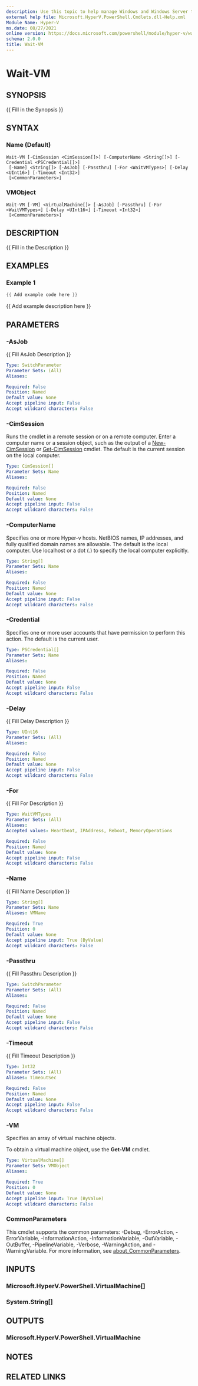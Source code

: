 ```yaml
---
description: Use this topic to help manage Windows and Windows Server technologies with Windows PowerShell.
external help file: Microsoft.HyperV.PowerShell.Cmdlets.dll-Help.xml
Module Name: Hyper-V
ms.date: 08/27/2021
online version: https://docs.microsoft.com/powershell/module/hyper-v/wait-vm?view=windowsserver2022-ps&wt.mc_id=ps-gethelp
schema: 2.0.0
title: Wait-VM
---
```


# Wait-VM

## SYNOPSIS
{{ Fill in the Synopsis }}

## SYNTAX

### Name (Default)
```
Wait-VM [-CimSession <CimSession[]>] [-ComputerName <String[]>] [-Credential <PSCredential[]>]
 [-Name] <String[]> [-AsJob] [-Passthru] [-For <WaitVMTypes>] [-Delay <UInt16>] [-Timeout <Int32>]
 [<CommonParameters>]
```

### VMObject
```
Wait-VM [-VM] <VirtualMachine[]> [-AsJob] [-Passthru] [-For <WaitVMTypes>] [-Delay <UInt16>] [-Timeout <Int32>]
 [<CommonParameters>]
```

## DESCRIPTION
{{ Fill in the Description }}

## EXAMPLES

### Example 1
```powershell
{{ Add example code here }}
```

{{ Add example description here }}

## PARAMETERS

### -AsJob
{{ Fill AsJob Description }}

```yaml
Type: SwitchParameter
Parameter Sets: (All)
Aliases:

Required: False
Position: Named
Default value: None
Accept pipeline input: False
Accept wildcard characters: False
```

### -CimSession
Runs the cmdlet in a remote session or on a remote computer.
Enter a computer name or a session object, such as the output of a [New-CimSession](https://go.microsoft.com/fwlink/p/?LinkId=227967) or [Get-CimSession](https://go.microsoft.com/fwlink/p/?LinkId=227966) cmdlet.
The default is the current session on the local computer.

```yaml
Type: CimSession[]
Parameter Sets: Name
Aliases:

Required: False
Position: Named
Default value: None
Accept pipeline input: False
Accept wildcard characters: False
```

### -ComputerName
Specifies one or more Hyper-v hosts. NetBIOS names, IP addresses, and fully qualified domain names
are allowable. The default is the local computer. Use localhost or a dot (.) to specify the local
computer explicitly.

```yaml
Type: String[]
Parameter Sets: Name
Aliases:

Required: False
Position: Named
Default value: None
Accept pipeline input: False
Accept wildcard characters: False
```

### -Credential
Specifies one or more user accounts that have permission to perform this action.
The default is the current user.

```yaml
Type: PSCredential[]
Parameter Sets: Name
Aliases:

Required: False
Position: Named
Default value: None
Accept pipeline input: False
Accept wildcard characters: False
```

### -Delay
{{ Fill Delay Description }}

```yaml
Type: UInt16
Parameter Sets: (All)
Aliases:

Required: False
Position: Named
Default value: None
Accept pipeline input: False
Accept wildcard characters: False
```

### -For
{{ Fill For Description }}

```yaml
Type: WaitVMTypes
Parameter Sets: (All)
Aliases:
Accepted values: Heartbeat, IPAddress, Reboot, MemoryOperations

Required: False
Position: Named
Default value: None
Accept pipeline input: False
Accept wildcard characters: False
```

### -Name
{{ Fill Name Description }}

```yaml
Type: String[]
Parameter Sets: Name
Aliases: VMName

Required: True
Position: 0
Default value: None
Accept pipeline input: True (ByValue)
Accept wildcard characters: False
```

### -Passthru
{{ Fill Passthru Description }}

```yaml
Type: SwitchParameter
Parameter Sets: (All)
Aliases:

Required: False
Position: Named
Default value: None
Accept pipeline input: False
Accept wildcard characters: False
```

### -Timeout
{{ Fill Timeout Description }}

```yaml
Type: Int32
Parameter Sets: (All)
Aliases: TimeoutSec

Required: False
Position: Named
Default value: None
Accept pipeline input: False
Accept wildcard characters: False
```

### -VM
Specifies an array of virtual machine objects.

To obtain a virtual machine object, use the **Get-VM** cmdlet.

```yaml
Type: VirtualMachine[]
Parameter Sets: VMObject
Aliases:

Required: True
Position: 0
Default value: None
Accept pipeline input: True (ByValue)
Accept wildcard characters: False
```

### CommonParameters
This cmdlet supports the common parameters: -Debug, -ErrorAction, -ErrorVariable, -InformationAction, -InformationVariable, -OutVariable, -OutBuffer, -PipelineVariable, -Verbose, -WarningAction, and -WarningVariable. For more information, see [about_CommonParameters](https://go.microsoft.com/fwlink/?LinkID=113216).

## INPUTS

### Microsoft.HyperV.PowerShell.VirtualMachine[]

### System.String[]

## OUTPUTS

### Microsoft.HyperV.PowerShell.VirtualMachine

## NOTES

## RELATED LINKS
